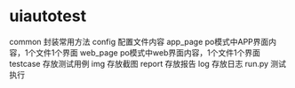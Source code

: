 # uiautotest
common
封装常用方法
config
配置文件内容
app_page
po模式中APP界面内容，1个文件1个界面
web_page
po模式中web界面内容，1个文件1个界面
testcase
存放测试用例
img
存放截图
report
存放报告
log
存放日志
run.py
测试执行

